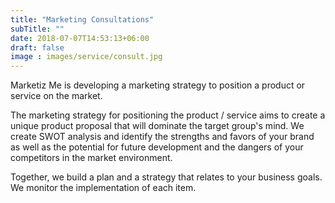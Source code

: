 ```yaml
---
title: "Marketing Consultations"
subTitle: ""
date: 2018-07-07T14:53:13+06:00
draft: false
image : images/service/consult.jpg
---
```

Marketiz Me is developing a marketing strategy to position a product or service on the market.

 The marketing strategy for positioning the product / service aims to create a unique product proposal that will dominate the target group's mind. We create SWOT analysis and identify the strengths and favors of your brand as well as the potential for future development and the dangers of your competitors in the market environment.

 Together, we build a plan and a strategy that relates to your business goals. We monitor the implementation of each item.